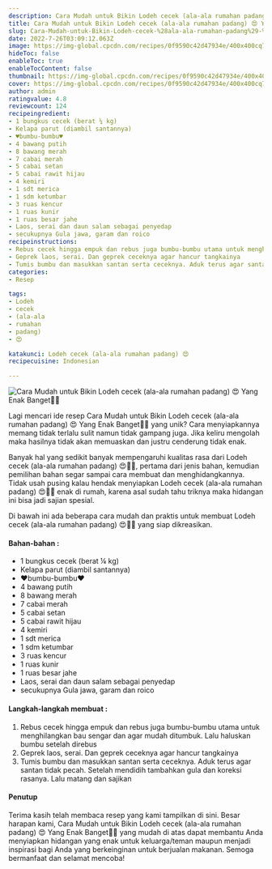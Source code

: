 ```yaml
---
description: Cara Mudah untuk Bikin Lodeh cecek (ala-ala rumahan padang) 😍 Yang Enak Banget"
title: Cara Mudah untuk Bikin Lodeh cecek (ala-ala rumahan padang) 😍 Yang Enak Banget
slug: Cara-Mudah-untuk-Bikin-Lodeh-cecek-%28ala-ala-rumahan-padang%29-%F0%9F%98%8D-Yang-Enak-Banget
date: 2022-7-26T03:09:12.063Z
image: https://img-global.cpcdn.com/recipes/0f9590c42d47934e/400x400cq70/photo.jpg
hideToc: false
enableToc: true
enableTocContent: false
thumbnail: https://img-global.cpcdn.com/recipes/0f9590c42d47934e/400x400cq70/photo.jpg
cover: https://img-global.cpcdn.com/recipes/0f9590c42d47934e/400x400cq70/photo.jpg
author: admin
ratingvalue: 4.8
reviewcount: 124
recipeingredient:
- 1 bungkus cecek (berat ¼ kg)
- Kelapa parut (diambil santannya)
- ♥bumbu-bumbu♥
- 4 bawang putih
- 8 bawang merah
- 7 cabai merah
- 5 cabai setan
- 5 cabai rawit hijau
- 4 kemiri
- 1 sdt merica
- 1 sdm ketumbar
- 3 ruas kencur
- 1 ruas kunir
- 1 ruas besar jahe
- Laos, serai dan daun salam sebagai penyedap
- secukupnya Gula jawa, garam dan roico
recipeinstructions:
- Rebus cecek hingga empuk dan rebus juga bumbu-bumbu utama untuk menghilangkan bau sengar dan agar mudah ditumbuk. Lalu haluskan bumbu setelah direbus
- Geprek laos, serai. Dan geprek ceceknya agar hancur tangkainya
- Tumis bumbu dan masukkan santan serta ceceknya. Aduk terus agar santan tidak pecah. Setelah mendidih tambahkan gula dan koreksi rasanya. Lalu matang dan sajikan
categories:
- Resep

tags:
- Lodeh
- cecek
- (ala-ala
- rumahan
- padang)
- 😍

katakunci: Lodeh cecek (ala-ala rumahan padang) 😍
recipecuisine: Indonesian

---
```


![Cara Mudah untuk Bikin Lodeh cecek (ala-ala rumahan padang) 😍 Yang Enak Banget👩‍🍳](https://img-global.cpcdn.com/recipes/0f9590c42d47934e/400x400cq70/photo.jpg)

Lagi mencari ide resep Cara Mudah untuk Bikin Lodeh cecek (ala-ala rumahan padang) 😍 Yang Enak Banget👩‍🍳 yang unik? Cara menyiapkannya memang tidak terlalu sulit namun tidak gampang juga. Jika keliru mengolah maka hasilnya tidak akan memuaskan dan justru cenderung tidak enak.

Banyak hal yang sedikit banyak mempengaruhi kualitas rasa dari Lodeh cecek (ala-ala rumahan padang) 😍👩‍🍳, pertama dari jenis bahan, kemudian pemilihan bahan segar sampai cara membuat dan menghidangkannya. Tidak usah pusing kalau hendak menyiapkan Lodeh cecek (ala-ala rumahan padang) 😍👩‍🍳 enak di rumah, karena asal sudah tahu triknya maka hidangan ini bisa jadi sajian spesial.

Di bawah ini ada beberapa cara mudah dan praktis untuk membuat Lodeh cecek (ala-ala rumahan padang) 😍👩‍🍳 yang siap dikreasikan.

<!--inarticleads1-->

#### Bahan-bahan :

- 1 bungkus cecek (berat ¼ kg)
- Kelapa parut (diambil santannya)
- ♥bumbu-bumbu♥
- 4 bawang putih
- 8 bawang merah
- 7 cabai merah
- 5 cabai setan
- 5 cabai rawit hijau
- 4 kemiri
- 1 sdt merica
- 1 sdm ketumbar
- 3 ruas kencur
- 1 ruas kunir
- 1 ruas besar jahe
- Laos, serai dan daun salam sebagai penyedap
- secukupnya Gula jawa, garam dan roico

<!--inarticleads2-->

#### Langkah-langkah membuat :

1. Rebus cecek hingga empuk dan rebus juga bumbu-bumbu utama untuk menghilangkan bau sengar dan agar mudah ditumbuk. Lalu haluskan bumbu setelah direbus
1. Geprek laos, serai. Dan geprek ceceknya agar hancur tangkainya
1. Tumis bumbu dan masukkan santan serta ceceknya. Aduk terus agar santan tidak pecah. Setelah mendidih tambahkan gula dan koreksi rasanya. Lalu matang dan sajikan

#### Penutup

Terima kasih telah membaca resep yang kami tampilkan di sini. Besar harapan kami, Cara Mudah untuk Bikin Lodeh cecek (ala-ala rumahan padang) 😍 Yang Enak Banget👩‍🍳 yang mudah di atas dapat membantu Anda menyiapkan hidangan yang enak untuk keluarga/teman maupun menjadi inspirasi bagi Anda yang berkeinginan untuk berjualan makanan. Semoga bermanfaat dan selamat mencoba!